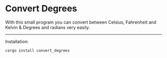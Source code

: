 # Convert Degrees

With this small program you can convert between Celsius, Fahrenheit and Kelvin & Degrees and radians very easily.

---------------------------------------------------

Installation:
```bash
cargo install convert_degrees
```
